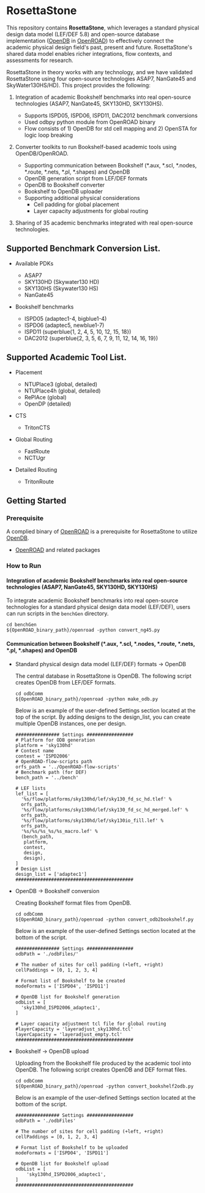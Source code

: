 # RosettaStone
This repository contains **RosettaStone**, which leverages a standard physical design data model (LEF/DEF 5.8) and open-source database implementation ([OpenDB](https://github.com/The-OpenROAD-Project/OpenROAD/blob/master/src/odb/README.md) in [OpenROAD](https://github.com/The-OpenROAD-Project/OpenROAD)) to effectively connect the academic physical design field's past, present and future. RosettaStone's shared data model enables richer integrations, flow contexts, and assessments for research. 

RosettaStone in theory works with any technology, and we have validated RosettaStone using four open-source technologies ASAP7, NanGate45 and SkyWater130HS/HD). 
This project provides the following:
1. Integration of academic Bookshelf benchmarks into real open-source technologies (ASAP7, NanGate45, SKY130HD, SKY130HS). 
    - Supports ISPD05, ISPD06, ISPD11, DAC2012 benchmark conversions
    - Used odbpy python module from OpenROAD binary
    - Flow consists of 1) OpenDB for std cell mapping and 2) OpenSTA for logic loop breaking
  
2. Converter toolkits to run Bookshelf-based academic tools using OpenDB/OpenROAD.
    - Supporting communication between Bookshelf (*.aux, *.scl, *.nodes, *.route, *.nets, *.pl, *.shapes) and OpenDB
    - OpenDB generation script from LEF/DEF formats
    - OpenDB to Bookshelf converter
    - Bookshelf to OpenDB uploader
    - Supporting additional physical considerations
        - Cell padding for global placement
        - Layer capacity adjustments for global routing
  
3. Sharing of 35 academic benchmarks integrated with real open-source technologies.


## Supported Benchmark Conversion List.

- Available PDKs
    - ASAP7
    - SKY130HD (Skywater130 HD)
    - SKY130HS (Skywater130 HS)
    - NanGate45

- Bookshelf benchmarks
    - ISPD05 (adaptec1-4, bigblue1-4)
    - ISPD06 (adaptec5, newblue1-7)
    - ISPD11 (superblue{1, 2, 4, 5, 10, 12, 15, 18}) 
    - DAC2012 (superblue{2, 3, 5, 6, 7, 9, 11, 12, 14, 16, 19}) 

## Supported Academic Tool List.

- Placement 
    - NTUPlace3 (global, detailed)
    - NTUPlace4h (global, detailed)
    - RePlAce (global)
    - OpenDP (detailed)

- CTS
    - TritonCTS

- Global Routing
    - FastRoute
    - NCTUgr

- Detailed Routing 
    - TritonRoute

## Getting Started

### Prerequisite

A complied binary of [OpenROAD](https://github.com/The-OpenROAD-Project/OpenROAD) is a prerequisite for RosettaStone to utilize [OpenDB](https://github.com/The-OpenROAD-Project/OpenROAD/blob/master/src/odb/README.md).

- [OpenROAD](https://github.com/The-OpenROAD-Project/OpenROAD) and related packages

### How to Run

#### Integration of academic Bookshelf benchmarks into real open-source technologies (ASAP7, NanGate45, SKY130HD, SKY130HS)
To integrate academic Bookshelf benchmarks into real open-source technologies for a standard physical design data model (LEF/DEF), users can run scripts in the `benchGen` directory.
```shell
cd benchGen
${OpenROAD_binary_path}/openroad -python convert_ng45.py
```

#### Communication between Bookshelf (*.aux, *.scl, *.nodes, *.route, *.nets, *.pl, *.shapes) and OpenDB
- Standard physical design data model (LEF/DEF) formats -> OpenDB

  The central database in RosettaStone is OpenDB. The following script creates OpenDB from LEF/DEF formats.

  ```shell
  cd odbComm
  ${OpenROAD_binary_path}/openroad -python make_odb.py
  ```
  Below is an example of the user-defined Settings section located at the top of the script. 
  By adding designs to the design_list, you can create multiple OpenDB instances, one per design.

  ```shell
  ################ Settings #################
  # Platform for ODB generation
  platform = 'sky130hd'
  # Contest name
  contest = 'ISPD2006'
  # OpenROAD-flow-scripts path
  orfs_path = '../OpenROAD-flow-scripts'
  # Benchmark path (for DEF)
  bench_path = '../bench'

  # LEF lists
  lef_list = [ 
    '%s/flow/platforms/sky130hd/lef/sky130_fd_sc_hd.tlef' %
    orfs_path,
    '%s/flow/platforms/sky130hd/lef/sky130_fd_sc_hd_merged.lef' %
    orfs_path,
    '%s/flow/platforms/sky130hd/lef/sky130io_fill.lef' %
    orfs_path,
    '%s/%s/%s_%s/%s_macro.lef' %
    (bench_path,
     platform,
     contest,
     design,
     design),
  ]
  # Design List
  design_list = ['adaptec1']   
  ###########################################
  ```


- OpenDB -> Bookshelf conversion

  Creating Bookshelf format files from OpenDB.
  ```shell
  cd odbComm
  ${OpenROAD_binary_path}/openroad -python convert_odb2bookshelf.py
  ```
  Below is an example of the user-defined Settings section located at the bottom of the script. 
  ```shell
  ################ Settings #################
  odbPath = './odbFiles/'

  # The number of sites for cell padding (+left, +right)
  cellPaddings = [0, 1, 2, 3, 4]
    
  # Format list of Bookshelf to be created
  modeFormats = ['ISPD04', 'ISPD11']
    
  # OpenDB list for Bookshelf generation
  odbList = [ 
    'sky130hd_ISPD2006_adaptec1',
  ]   

  # Layer capacity adjustment tcl file for global routing
  #layerCapacity = 'layeradjust_sky130hd.tcl'
  layerCapacity = 'layeradjust_empty.tcl'
  ###########################################   
  ```

- Bookshelf -> OpenDB upload

  Uploading from the Bookshelf file produced by the academic tool into OpenDB. The following script creates OpenDB and DEF format files.
  ```shell
  cd odbComm
  ${OpenROAD_binary_path}/openroad -python convert_bookshelf2odb.py
  ```
  Below is an example of the user-defined Settings section located at the bottom of the script.  
  ```shell
  ################ Settings #################
  odbPath = './odbFiles'

  # The number of sites for cell padding (+left, +right)
  cellPaddings = [0, 1, 2, 3, 4]

  # Format list of Bookshelf to be uploaded
  modeFormats = ['ISPD04', 'ISPD11']

  # OpenDB list for Bookshelf upload
  odbList = [ 
      'sky130hd_ISPD2006_adaptec1',
  ]   
  ###########################################
  ```
